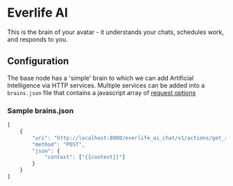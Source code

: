 # Everlife AI

This is the brain of your avatar - it understands your chats, schedules
work, and responds to you.


## Configuration

The base node has a 'simple' brain to which we can add Artificial
Intelligence via HTTP services. Multiple services can be added into a
`brains.json` file that contains a javascript array of
[request options](https://github.com/request/request#requestoptions-callback)

### Sample brains.json
```js
[
    {
        "uri": "http://localhost:8080/everlife_ai_chat/v1/actions/get_response",
        "method": "POST",
        "json": {
            "context": ["{{context}}"]
        }
    }
]
```



